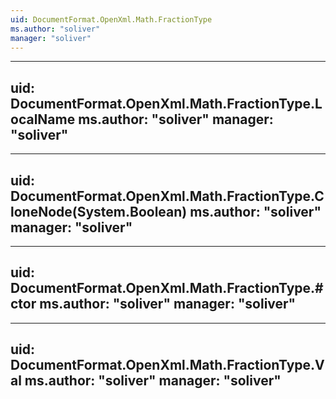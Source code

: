 ```yaml
---
uid: DocumentFormat.OpenXml.Math.FractionType
ms.author: "soliver"
manager: "soliver"
---
```


---
uid: DocumentFormat.OpenXml.Math.FractionType.LocalName
ms.author: "soliver"
manager: "soliver"
---

---
uid: DocumentFormat.OpenXml.Math.FractionType.CloneNode(System.Boolean)
ms.author: "soliver"
manager: "soliver"
---

---
uid: DocumentFormat.OpenXml.Math.FractionType.#ctor
ms.author: "soliver"
manager: "soliver"
---

---
uid: DocumentFormat.OpenXml.Math.FractionType.Val
ms.author: "soliver"
manager: "soliver"
---
